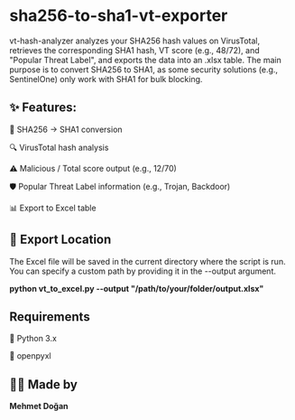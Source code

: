 # sha256-to-sha1-vt-exporter
vt-hash-analyzer analyzes your SHA256 hash values on VirusTotal, retrieves the corresponding SHA1 hash, VT score (e.g., 48/72), and "Popular Threat Label", and exports the data into an .xlsx table. The main purpose is to convert SHA256 to SHA1, as some security solutions (e.g., SentinelOne) only work with SHA1 for bulk blocking.

## ✨ Features:

🔄 SHA256 → SHA1 conversion

🔍 VirusTotal hash analysis

⚠️ Malicious / Total score output (e.g., 12/70)

🛡️ Popular Threat Label information (e.g., Trojan, Backdoor)

📊 Export to Excel table

## 📂 Export Location

The Excel file will be saved in the current directory where the script is run. You can specify a custom path by providing it in the --output argument.

**python vt_to_excel.py --output "/path/to/your/folder/output.xlsx"**

## Requirements

🐍 Python 3.x

📑 openpyxl

## 👨‍💻 Made by

**Mehmet Doğan**
